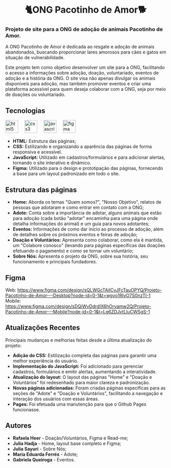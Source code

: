 <h1 align="center">🐈ONG Pacotinho de Amor🐕</h1>

 ### Projeto de site para a ONG de adoção de animais Pacotinho de Amor. 
 
 A ONG Pacotinho de Amor é dedicada ao resgate e adoção de animais abandonados, buscando proporcionar lares amorosos para cães e gatos em situação de vulnerabilidade.

 Este projeto tem como objetivo desenvolver um site para a ONG, facilitando o acesso a informações sobre adoção, doação, voluntariado, eventos de adoção e a história da ONG.
 O site visa não apenas divulgar os animais disponíveis para adoção, mas também promover eventos e criar uma plataforma acessível para quem deseja colaborar com a ONG, seja por meio de doações ou voluntariado.
 
 ## Tecnologias
 <div align="left">
  <img src="https://cdn.jsdelivr.net/gh/devicons/devicon/icons/html5/html5-original.svg" height="40" alt="html5 logo"  />
  <img width="12" />
  <img src="https://cdn.jsdelivr.net/gh/devicons/devicon/icons/css3/css3-original.svg" height="40" alt="css3 logo"  />
  <img width="12" />
  <img src="https://cdn.jsdelivr.net/gh/devicons/devicon/icons/javascript/javascript-original.svg" height="40" alt="javascript logo"  />
  <img width="12" />
  <img src="https://cdn.jsdelivr.net/gh/devicons/devicon/icons/figma/figma-original.svg" height="40" alt="figma logo"  />
  <img width="12" />
</div>

  - **HTML:** Estrutura das páginas;
  - **CSS:** Estilizando e organizando a aparência das páginas de forma responsiva e acessível.
  - **JavaScript:** Utilizado em cadastros/formulários e para adicionar alertas, tornando o site interativo e dinâmico.
  - **Figma:** Utilizado para o design e prototipação das páginas, fornecendo a base para um layout padronizado em todo o site.
  
## Estrutura das páginas
 - **Home:** Aborda os temas "Quem somos?", "Nosso Objetivo", relatos de pessoas que adotaram e como entrar em contato com a ONG;
 - **Adote:** Conta sobre a importância de adotar, alguns animais que estão para adoção (cada botão "adotar" encaminha para uma página onde detalha informações do animal) e um guia para novos adotantes;
 - **Eventos:** Informações de como dar ínicio ao processo de adoção, além de detalhes sobre os próximos eventos e feiras de adoção;
 - **Doação e Voluntários:** Apresenta como colaborar, como ela é mantida, um "Colabore conosco" (levando para páginas específicas das doações efetuando o pagamento) e como se tornar um voluntário;
 - **Sobre Nós:** Apresenta o projeto da ONG, sobre sua história, seu funcionamento e principais fundadores.

## Figma
Web:
https://www.figma.com/design/sQLWGcTAiICvJFcTauOPYQ/Projeto-Pacotinho-de-Amor---Desktop?node-id=0-1&t=wgvo1RIvO7S0nzTI-1
Mobile:
https://www.figma.com/design/sDQiWvDdrdIX6hOrvamw2Q/Projeto-Pacotinho-de-Amor---Mobile?node-id=0-1&t=Lg6ZDJvtLluCWSgS-1

## Atualizações Recentes
Principais mudanças e melhorias feitas desde a última atualização do projeto:
- **Adição do CSS:** Estilização completa das páginas para garantir uma melhor experiência do usuário.
- **Implementação do JavaScript:** Foi adicionado para gerenciar cadastros, formulários e emitir alertas, aumentando a interatividade.
- **Atualização do layout:** O layout das páginas "Home" e "Doação e Voluntários" foi redesenhado para maior clareza e padronização.
- **Novas páginas adicionadas:** Foram criadas páginas específicas para as seções de "Adote" e "Doação e Voluntários", facilitando a navegação e interação dos usuários com essas áreas.
- **Pages:** Foi efetuada uma manutenção para que o Github Pages funcionasse.
 
## Autores
 - **Rafaela Heer** - Doação/Voluntários, Figma e Read-me;
 - **Julia Hadja** - Home, layout base completo e Figma;
 - **Julia Sayuri** - Sobre Nós;
 - **Maria Eduarda Ferrés** - Adote;
 - **Gabriela Queiroga** - Eventos.

